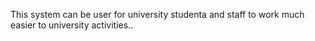 This system can be user for university studenta and staff to work much easier to university activities..
